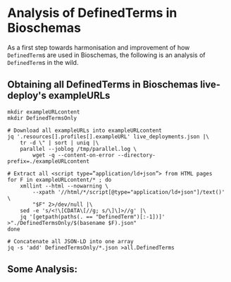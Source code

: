 # Analysis of DefinedTerms in Bioschemas
As a first step towards harmonisation and improvement of how `DefinedTerm`s are used in Bioschemas, 
the following is an analysis of `DefinedTerm`s in the wild.

## Obtaining all DefinedTerms in Bioschemas live-deploy's exampleURLs
```
mkdir exampleURLcontent
mkdir DefinedTermsOnly

# Download all exampleURLs into exampleURLcontent
jq '.resources[].profiles[].exampleURL' live_deployments.json |\
    tr -d \" | sort | uniq |\
    parallel --joblog /tmp/parallel.log \
        wget -q --content-on-error --directory-prefix=./exampleURLcontent

# Extract all <script type=”application/ld+json”> from HTML pages
for F in exampleURLcontent/* ; do 
    xmllint --html --nowarning \
        --xpath '//html/*/script[@type="application/ld+json"]/text()' \
        "$F" 2>/dev/null |\
    sed -e 's/<!\[CDATA\[//g; s/\]\]>//g' |\
    jq '[getpath(paths(. == "DefinedTerm")[:-1])]' >"./DefinedTermsOnly/$(basename $F).json"
done

# Concatenate all JSON-LD into one array
jq -s 'add' DefinedTermsOnly/*.json >all.DefinedTerms
```

## Some Analysis:

